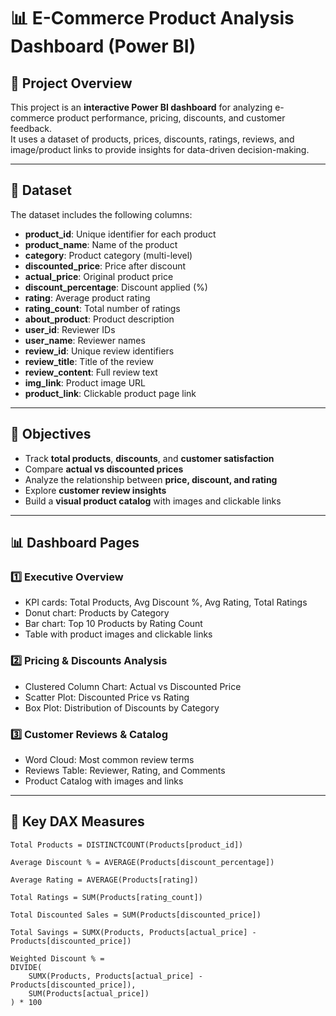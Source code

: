 # 📊 E-Commerce Product Analysis Dashboard (Power BI)

## 📌 Project Overview
This project is an **interactive Power BI dashboard** for analyzing e-commerce product performance, pricing, discounts, and customer feedback.  
It uses a dataset of products, prices, discounts, ratings, reviews, and image/product links to provide insights for data-driven decision-making.

---

## 📂 Dataset
The dataset includes the following columns:

- **product_id**: Unique identifier for each product  
- **product_name**: Name of the product  
- **category**: Product category (multi-level)  
- **discounted_price**: Price after discount  
- **actual_price**: Original product price  
- **discount_percentage**: Discount applied (%)  
- **rating**: Average product rating  
- **rating_count**: Total number of ratings  
- **about_product**: Product description  
- **user_id**: Reviewer IDs  
- **user_name**: Reviewer names  
- **review_id**: Unique review identifiers  
- **review_title**: Title of the review  
- **review_content**: Full review text  
- **img_link**: Product image URL  
- **product_link**: Clickable product page link  

---

## 🎯 Objectives
- Track **total products**, **discounts**, and **customer satisfaction**  
- Compare **actual vs discounted prices**  
- Analyze the relationship between **price, discount, and rating**  
- Explore **customer review insights**  
- Build a **visual product catalog** with images and clickable links  

---

## 📊 Dashboard Pages

### 1️⃣ Executive Overview
- KPI cards: Total Products, Avg Discount %, Avg Rating, Total Ratings  
- Donut chart: Products by Category  
- Bar chart: Top 10 Products by Rating Count  
- Table with product images and clickable links  

### 2️⃣ Pricing & Discounts Analysis
- Clustered Column Chart: Actual vs Discounted Price  
- Scatter Plot: Discounted Price vs Rating  
- Box Plot: Distribution of Discounts by Category  

### 3️⃣ Customer Reviews & Catalog
- Word Cloud: Most common review terms  
- Reviews Table: Reviewer, Rating, and Comments  
- Product Catalog with images and links  

---

## 📌 Key DAX Measures

```DAX
Total Products = DISTINCTCOUNT(Products[product_id])

Average Discount % = AVERAGE(Products[discount_percentage])

Average Rating = AVERAGE(Products[rating])

Total Ratings = SUM(Products[rating_count])

Total Discounted Sales = SUM(Products[discounted_price])

Total Savings = SUMX(Products, Products[actual_price] - Products[discounted_price])

Weighted Discount % =
DIVIDE(
    SUMX(Products, Products[actual_price] - Products[discounted_price]),
    SUM(Products[actual_price])
) * 100
